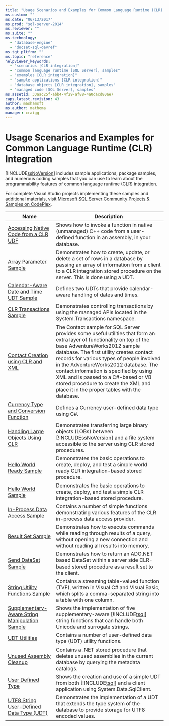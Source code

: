 ```yaml
---
title: "Usage Scenarios and Examples for Common Language Runtime (CLR) Integration | Microsoft Docs"
ms.custom: ""
ms.date: "06/13/2017"
ms.prod: "sql-server-2014"
ms.reviewer: ""
ms.suite: ""
ms.technology: 
  - "database-engine"
  - "docset-sql-devref"
ms.tgt_pltfrm: ""
ms.topic: "reference"
helpviewer_keywords: 
  - "scenarios [CLR integration]"
  - "common language runtime [SQL Server], samples"
  - "examples [CLR integration]"
  - "sample applications [CLR integration]"
  - "database objects [CLR integration], samples"
  - "managed code [SQL Server], samples"
ms.assetid: 33aac25f-abb4-4f29-af88-4a0dacd80ae7
caps.latest.revision: 43
author: mashamsft
ms.author: mathoma
manager: craigg
---
```

# Usage Scenarios and Examples for Common Language Runtime (CLR) Integration
  [!INCLUDE[ssNoVersion](../../includes/ssnoversion-md.md)] includes sample applications, package samples, and numerous coding samples that you can use to learn about the programmability features of common language runtime (CLR) integration.  
  
 For complete Visual Studio projects implementing these samples and additional materials, visit [Microsoft SQL Server Community Projects & Samples on CodePlex](http://go.microsoft.com/fwlink/?LinkID=193935).  
  
|Name|Description|  
|----------|-----------------|  
|[Accessing Native Code from a CLR UDF](../../../2014/database-engine/dev-guide/accessing-native-code-from-a-clr-udf.md)|Shows how to invoke a function in native (unmanaged) C++ code from a user-defined function in an assembly, in your database.|  
|[Array Parameter Sample](../../../2014/database-engine/dev-guide/array-parameter-sample.md)|Demonstrates how to create, update, or delete a set of rows in a database by passing an array of information from a client to a CLR integration stored procedure on the server. This is done using a UDT.|  
|[Calendar-Aware Date and Time UDT Sample](../../../2014/database-engine/dev-guide/calendar-aware-date-and-time-udt-sample.md)|Defines two UDTs that provide calendar-aware handling of dates and times.|  
|[CLR Transactions Sample](../../../2014/database-engine/dev-guide/clr-transactions-sample.md)|Demonstrates controlling transactions by using the managed APIs located in the System.Transactions namespace.|  
|[Contact Creation using CLR and XML](../../../2014/database-engine/dev-guide/contact-creation-using-clr-and-xml.md)|The Contact sample for SQL Server provides some useful utilities that form an extra layer of functionality on top of the base AdventureWorks2012 sample database. The first utility creates contact records for various types of people involved in the AdventureWorks2012 database. The contact information is specified by using XML and is passed to a C#-based or VB stored procedure to create the XML and place it in the proper tables with the database.|  
|[Currency Type and Conversion Function](../../../2014/database-engine/dev-guide/currency-type-and-conversion-function.md)|Defines a Currency user-defined data type using C#.|  
|[Handling Large Objects Using CLR](../../../2014/database-engine/dev-guide/handling-large-objects-using-clr.md)|Demonstrates transferring large binary objects (LOBs) between [!INCLUDE[ssNoVersion](../../includes/ssnoversion-md.md)] and a file system accessible to the server using CLR stored procedures.|  
|[Hello World Ready Sample](../../../2014/database-engine/dev-guide/hello-world-ready-sample.md)|Demonstrates the basic operations to create, deploy, and test a simple world ready CLR integration-based stored procedure.|  
|[Hello World Sample](../../../2014/database-engine/dev-guide/hello-world-sample.md)|Demonstrates the basic operations to create, deploy, and test a simple CLR integration-based stored procedure.|  
|[In-Process Data Access Sample](../../../2014/database-engine/dev-guide/in-process-data-access-sample.md)|Contains a number of simple functions demonstrating various features of the CLR in-process data access provider.|  
|[Result Set Sample](../../../2014/database-engine/dev-guide/result-set-sample.md)|Demonstrates how to execute commands while reading through results of a query, without opening a new connection and without reading all results into memory.|  
|[Send DataSet Sample](../../../2014/database-engine/dev-guide/send-dataset-sample.md)|Demonstrates how to return an ADO.NET based DataSet within a server side CLR-based stored procedure as a result set to the client.|  
|[String Utility Functions Sample](../../../2014/database-engine/dev-guide/string-utility-functions-sample.md)|Contains a streaming table-valued function (TVF), written in Visual C# and Visual Basic, which splits a comma-separated string into a table with one column.|  
|[Supplementary-Aware String Manipulation Sample](../../../2014/database-engine/dev-guide/supplementary-aware-string-manipulation-sample.md)|Shows the implementation of five supplementary-aware [!INCLUDE[tsql](../../includes/tsql-md.md)] string functions that can handle both Unicode and surrogate strings.|  
|[UDT Utilities](../../../2014/database-engine/dev-guide/udt-utilities.md)|Contains a number of user-defined data type (UDT) utility functions.|  
|[Unused Assembly Cleanup](../../../2014/database-engine/dev-guide/unused-assembly-cleanup.md)|Contains a .NET stored procedure that deletes unused assemblies in the current database by querying the metadata catalogs.|  
|[User Defined Type](../../../2014/database-engine/dev-guide/user-defined-type.md)|Shows the creation and use of a simple UDT from both [!INCLUDE[tsql](../../includes/tsql-md.md)] and a client application using System.Data.SqlClient.|  
|[UTF8 String User-Defined Data Type &#40;UDT&#41;](../../../2014/database-engine/dev-guide/utf8-string-user-defined-data-type-udt.md)|Demonstrates the implementation of a UDT that extends the type system of the database to provide storage for UTF8 encoded values.|  
  
  

